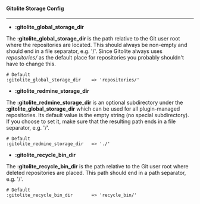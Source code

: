 #### Gitolite Storage Config
***

* **:gitolite_global_storage_dir**

The **:gitolite_global_storage_dir** is the path relative to the Git user root where the repositories are located. This should always be non-empty and should end in a file separator, e.g. '/'. Since Gitolite always uses *repositories/* as the default place for repositories you probably shouldn't have to change this.

    # Default
    :gitolite_global_storage_dir    => 'repositories/'

* **:gitolite_redmine_storage_dir**

The **:gitolite_redmine_storage_dir** is an optional subdirectory under the **:gitolite_global_storage_dir** which can be used for all plugin-managed repositories. Its default value is the empty string (no special subdirectory). If you choose to set it, make sure that the resulting path ends in a file separator, e.g. '/'.

    # Default
    :gitolite_redmine_storage_dir   => './'

* **:gitolite_recycle_bin_dir**

The **:gitolite_recycle_bin_dir** is the path relative to the Git user root where deleted repositories are placed. This path should end in a path separator, e.g. '/'.

    # Default
    :gitolite_recycle_bin_dir       => 'recycle_bin/'
